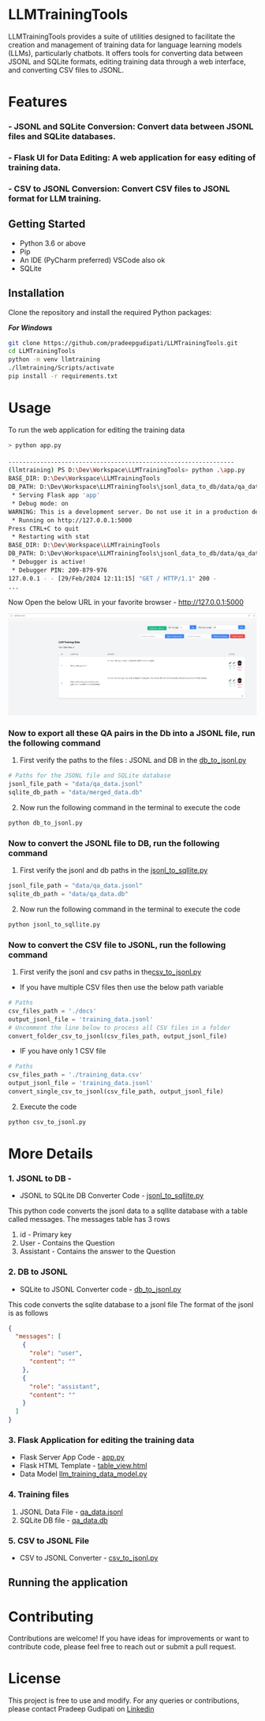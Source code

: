# LLMTrainingTools

LLMTrainingTools provides a suite of utilities designed to facilitate the creation and management of training data for language learning models (LLMs), particularly chatbots. It offers tools for converting data between JSONL and SQLite formats, editing training data through a web interface, and converting CSV files to JSONL.

# Features
### - **JSONL and SQLite Conversion**: Convert data between JSONL files and SQLite databases.
### - **Flask UI for Data Editing**: A web application for easy editing of training data.
### - **CSV to JSONL Conversion**: Convert CSV files to JSONL format for LLM training.


## Getting Started
 - Python 3.6 or above
 - Pip
 - An IDE (PyCharm preferred) VSCode also ok
 - SQLite

## Installation

Clone the repository and install the required Python packages:

***For Windows***
```bash 
git clone https://github.com/pradeepgudipati/LLMTrainingTools.git
cd LLMTrainingTools
python -m venv llmtraining
./llmtraining/Scripts/activate
pip install -r requirements.txt

```

# Usage

To run the web application for editing the training data
```bash
> python app.py

----------------------------------------------------------------
(llmtraining) PS D:\Dev\Workspace\LLMTrainingTools> python .\app.py                           
BASE_DIR: D:\Dev\Workspace\LLMTrainingTools
DB_PATH: D:\Dev\Workspace\LLMTrainingTools\jsonl_data_to_db/data/qa_data.db
 * Serving Flask app 'app'
 * Debug mode: on
WARNING: This is a development server. Do not use it in a production deployment. Use a production WSGI server instead.
 * Running on http://127.0.0.1:5000
Press CTRL+C to quit
 * Restarting with stat
BASE_DIR: D:\Dev\Workspace\LLMTrainingTools
DB_PATH: D:\Dev\Workspace\LLMTrainingTools\jsonl_data_to_db/data/qa_data.db
 * Debugger is active!
 * Debugger PIN: 209-879-976
127.0.0.1 - - [29/Feb/2024 12:11:15] "GET / HTTP/1.1" 200 -
...

```

Now Open the below URL in your favorite browser - http://127.0.0.1:5000

![screenshot.png](screenshot.png)

###  Now to export all these QA pairs in the Db into a JSONL file, run the following command

1. First verify the paths to the files : JSONL and DB  in the [db_to_jsonl.py](jsonl_data_to_db%2Fdb_to_jsonl.py)
```python
# Paths for the JSONL file and SQLite database
jsonl_file_path = "data/qa_data.jsonl"
sqlite_db_path = "data/merged_data.db"
```
2. Now run the following command in the terminal to execute the code

```bash
python db_to_jsonl.py
```
###  Now to convert the JSONL file to DB, run the following command

1. First verify the jsonl and db paths in the [jsonl_to_sqllite.py](jsonl_data_to_db%2Fjsonl_to_sqllite.py)

```python
jsonl_file_path = "data/qa_data.jsonl"
sqlite_db_path = "data/qa_data.db"
```
2. Now run the following command in the terminal to execute the code
```bash 
python jsonl_to_sqllite.py
```

###  Now to convert the CSV file to JSONL, run the following command

1. First verify the jsonl and csv paths in the[csv_to_jsonl.py](jsonl_data_to_db%2Fcsv_to_jsonl.py)
 - If you have multiple CSV files then use the below path variable 
```python
# Paths
csv_files_path = './docs'
output_jsonl_file = 'training_data.jsonl'
# Uncomment the line below to process all CSV files in a folder
convert_folder_csv_to_jsonl(csv_files_path, output_jsonl_file)
``` 
 - IF you have only 1 CSV file 
```python
# Paths
csv_files_path = './training_data.csv'
output_jsonl_file = 'training_data.jsonl'
convert_single_csv_to_jsonl(csv_file_path, output_jsonl_file)
```

2. Execute the code 
```bash 
python csv_to_jsonl.py
```

# More Details 

### 1. JSONL to DB - 

- JSONL to SQLite DB Converter Code -  [jsonl_to_sqllite.py](jsonl_data_to_db%2Fjsonl_to_sqllite.py)

This python code converts the jsonl data to a sqllite database with a table called messages. 
The messages table has 3 rows

1. id - Primary key
2. User - Contains the Question
3. Assistant - Contains the answer to the Question

### 2. DB to JSONL 
 - SQLite to JSONL Converter code - [db_to_jsonl.py](jsonl_data_to_db%2Fdb_to_jsonl.py)

This code converts the sqlite database to a jsonl file
The format of the jsonl is as follows

```json
{
  "messages": [
    {
      "role": "user",
      "content": ""
    },
    {
      "role": "assistant",
      "content": ""
    }
  ]
}
```

### 3. Flask Application for editing the training data

- Flask Server App Code - [app.py](src/app.py)
- Flask HTML Template - [table_view.html](templates%2Ftable_view.html)
- Data Model [llm_training_data_model.py](models%2Fllm_training_data_model.py)

### 4. Training files

1. JSONL Data File - [qa_data.jsonl](jsonl_data_to_db%2Fdata%2Fqa_data.jsonl)
2. SQLite DB file - [qa_data.db](jsonl_data_to_db%2Fdata%2Fqa_data.db)

### 5. CSV to JSONL File
- CSV to JSONL Converter -  [csv_to_jsonl.py](jsonl_data_to_db%2Fcsv_to_jsonl.py)

## Running the application 


# Contributing
Contributions are welcome! If you have ideas for improvements or want to contribute code, please feel free to reach out or submit a pull request.

# License
This project is free to use and modify. For any queries or contributions, please contact Pradeep Gudipati on [Linkedin](https://www.linkedin.com/in/pradeepgudipati)
